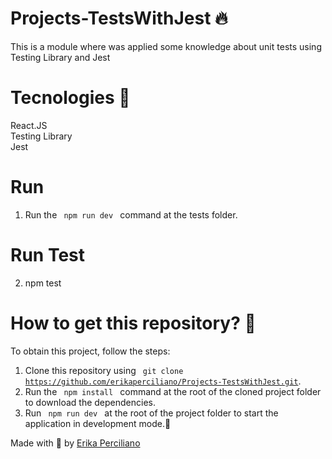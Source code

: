 # Projects-TestsWithJest 🔥
This is a  module where was applied some knowledge about unit tests using Testing Library and Jest

# Tecnologies 🚀
React.JS <br />
Testing Library <br />
Jest <br />

# Run
1.  Run the <code> npm run dev </code> command at the tests folder.

# Run Test
2.  npm test

# How to get this repository? 🤔
To obtain this project, follow the steps: 
1. Clone this repository using <code> git clone https://github.com/erikaperciliano/Projects-TestsWithJest.git</code>.
2. Run the <code> npm install </code> command at the root of the cloned project folder to download the dependencies.
3. Run <code> npm run dev </code> at the root of the project folder to start the application in development mode.🚀

Made with 💜 by [Erika Perciliano](https://github.com/erikaperciliano)
<br />
